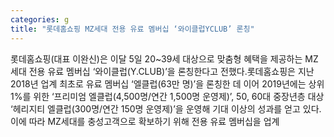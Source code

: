 ```yaml
---
categories: g
title: "롯데홈쇼핑 MZ세대 전용 유료 멤버십 ‘와이클럽YCLUB’ 론칭"
---
```

롯데홈쇼핑(대표 이완신)은 이달 5일 20~39세 대상으로 맞춤형 혜택을 제공하는 MZ세대 전용 유료 멤버십 ‘와이클럽(Y.CLUB)’을 론칭한다고 전했다.롯데홈쇼핑은 지난 2018년 업계 최초로 유료 멤버십 ‘엘클럽(63만 명)’을 론칭한 데 이어 2019년에는 상위 1%를 위한 ‘프리미엄 엘클럽(4,500명/연간 1,500명 운영제)’, 50, 60대 중장년층 대상 ‘헤리지티 엘클럽(300명/연간 150명 운영제)’을 운영해 기대 이상의 성과를 얻고 있다. 이에 따라 MZ세대를 충성고객으로 확보하기 위해 전용 유료 멤버십을 업계